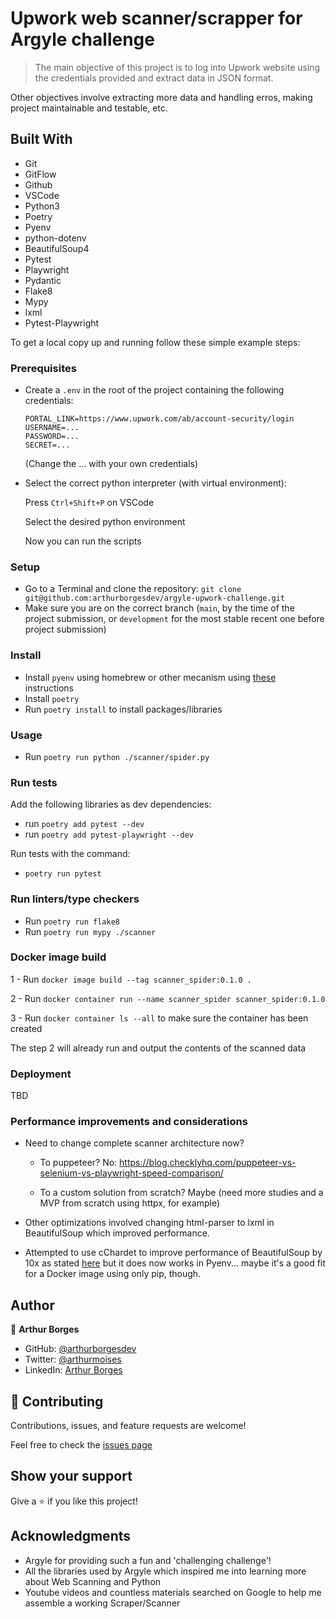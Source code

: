 # Upwork web scanner/scrapper for Argyle challenge

> The main objective of this project is to log into Upwork website using the credentials provided and extract data in JSON format.

Other objectives involve extracting more data and handling erros, making project maintainable and testable, etc.

## Built With

- Git
- GitFlow
- Github
- VSCode
- Python3
- Poetry
- Pyenv
- python-dotenv
- BeautifulSoup4
- Pytest
- Playwright
- Pydantic
- Flake8
- Mypy
- lxml
- Pytest-Playwright


To get a local copy up and running follow these simple example steps:

### Prerequisites

- Create a `.env` in the root of the project containing the following credentials:
  ```
  PORTAL_LINK=https://www.upwork.com/ab/account-security/login
  USERNAME=...
  PASSWORD=...
  SECRET=...
  ```
  (Change the ... with your own credentials)

- Select the correct python interpreter (with virtual environment):

  Press `Ctrl+Shift+P` on VSCode

  Select the desired python environment

  Now you can run the scripts

### Setup

- Go to a Terminal and clone the repository: `git clone git@github.com:arthurborgesdev/argyle-upwork-challenge.git`
- Make sure you are on the correct branch (`main`, by the time of the project submission, or `development` for the most stable recent one before project submission)


### Install

- Install `pyenv` using homebrew or other mecanism using [these](https://github.com/pyenv/pyenv) instructions
- Install `poetry`
- Run `poetry install` to install packages/libraries


### Usage

- Run `poetry run python ./scanner/spider.py`


### Run tests

Add the following libraries as dev dependencies:

- run `poetry add pytest --dev`
- run `poetry add pytest-playwright --dev`

Run tests with the command:

- `poetry run pytest`


### Run linters/type checkers

- Run `poetry run flake8`
- Run `poetry run mypy ./scanner`


### Docker image build

1 - Run `docker image build --tag scanner_spider:0.1.0 .`

2 - Run `docker container run --name scanner_spider scanner_spider:0.1.0`

3 - Run `docker container ls --all` to make sure the container has been created

The step 2 will already run and output the contents of the scanned data


### Deployment

TBD


### Performance improvements and considerations

- Need to change complete scanner architecture now? 

  - To puppeteer? No:
    https://blog.checklyhq.com/puppeteer-vs-selenium-vs-playwright-speed-comparison/

  - To a custom solution from scratch?
    Maybe (need more studies and a MVP from scratch using httpx, for example)

- Other optimizations involved changing html-parser to lxml in BeautifulSoup which improved performance.
- Attempted to use cChardet to improve performance of BeautifulSoup by 10x as stated [here](https://thehftguy.com/2020/07/28/making-beautifulsoup-parsing-10-times-faster/) but it does now works in Pyenv... maybe it's a good fit for a Docker image using only pip, though.


## Author

👤 **Arthur Borges**

- GitHub: [@arthurborgesdev](https://github.com/arthurborgesdev)
- Twitter: [@arthurmoises](https://twitter.com/arthurmoises)
- LinkedIn: [Arthur Borges](https://linkedin.com/in/arthurmoises)


## 🤝 Contributing

Contributions, issues, and feature requests are welcome!

Feel free to check the [issues page](https://github.com/arthurborgesdev/argyle-upwork-challenge/issues)


## Show your support

Give a ⭐️ if you like this project!


## Acknowledgments

- Argyle for providing such a fun and 'challenging challenge'!
- All the libraries used by Argyle which inspired me into learning more about Web Scanning and Python
- Youtube videos and countless materials searched on Google to help me assemble a working Scraper/Scanner